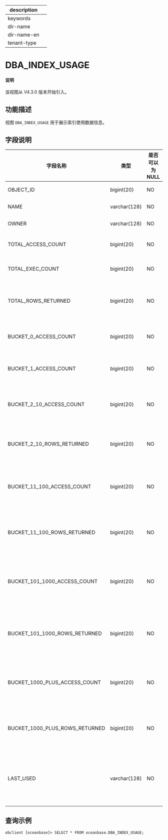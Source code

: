 |description||
|---|---|
|keywords||
|dir-name||
|dir-name-en||
|tenant-type||

# DBA_INDEX_USAGE

<main id="notice" type='explain'>
<h4>说明</h4>
<p>该视图从 V4.3.0 版本开始引入。</p>
</main>

## 功能描述

视图 `DBA_INDEX_USAGE` 用于展示索引使用数据信息。

## 字段说明

| **字段名称** | **类型** | **是否可以为 NULL** | **描述** |
| --- | --- | --- | --- |
| OBJECT_ID | bigint(20) | NO | 索引表 ID |
| NAME | varchar(128) | NO | 索引表名 |
| OWNER | varchar(128) | NO | 数据库名 |
| TOTAL_ACCESS_COUNT | bigint(20) | NO | 总共访问次数 |
| TOTAL_EXEC_COUNT | bigint(20) | NO | 总共执行次数 |
| TOTAL_ROWS_RETURNED | bigint(20) | NO | 总共返回的索引表行数 |
| BUCKET_0_ACCESS_COUNT | bigint(20) | NO | 索引表使用 0 次 |
| BUCKET_1_ACCESS_COUNT | bigint(20) | NO | 索引表引使用 1 次 |
| BUCKET_2_10_ACCESS_COUNT | bigint(20) | NO | 索引表使用 2 到 10 次 |
| BUCKET_2_10_ROWS_RETURNED | bigint(20) | NO | 索引表返回 2 到 10 行 |
| BUCKET_11_100_ACCESS_COUNT | bigint(20) | NO | 索引表访问 11  到 100 次 |
| BUCKET_11_100_ROWS_RETURNED | bigint(20) | NO | 索引表返回 11 到 100 行 |
| BUCKET_101_1000_ACCESS_COUNT | bigint(20) | NO | 索引表访问 101 到 1000 次 |
| BUCKET_101_1000_ROWS_RETURNED | bigint(20) | NO | 索引表返回 101 到 1000 行 |
| BUCKET_1000_PLUS_ACCESS_COUNT | bigint(20) | NO | 索引表被使用超过 1000 次 |
| BUCKET_1000_PLUS_ROWS_RETURNED | bigint(20) | NO | 索引表返回超过 1000 行 |
| LAST_USED | varchar(128) | NO | 索引表最后一次被使用的时间 |

## 查询示例

```shell
obclient [oceanbase]> SELECT * FROM oceanbase.DBA_INDEX_USAGE;
```
